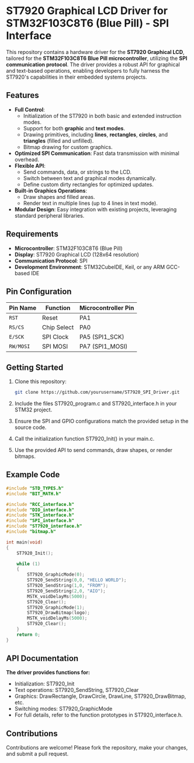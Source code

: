 # ST7920 Graphical LCD Driver for STM32F103C8T6 (Blue Pill) - SPI Interface

This repository contains a hardware driver for the **ST7920 Graphical LCD**, tailored for the **STM32F103C8T6 Blue Pill microcontroller**, utilizing the **SPI communication protocol**. The driver provides a robust API for graphical and text-based operations, enabling developers to fully harness the ST7920's capabilities in their embedded systems projects.

## Features

- **Full Control**:
  - Initialization of the ST7920 in both basic and extended instruction modes.
  - Support for both **graphic** and **text modes**.
  - Drawing primitives, including **lines**, **rectangles**, **circles**, and **triangles** (filled and unfilled).
  - Bitmap drawing for custom graphics.
- **Optimized SPI Communication**: Fast data transmission with minimal overhead.
- **Flexible API**:
  - Send commands, data, or strings to the LCD.
  - Switch between text and graphical modes dynamically.
  - Define custom dirty rectangles for optimized updates.
- **Built-in Graphics Operations**:
  - Draw shapes and filled areas.
  - Render text in multiple lines (up to 4 lines in text mode).
- **Modular Design**: Easy integration with existing projects, leveraging standard peripheral libraries.

## Requirements

- **Microcontroller**: STM32F103C8T6 (Blue Pill)
- **Display**: ST7920 Graphical LCD (128x64 resolution)
- **Communication Protocol**: SPI
- **Development Environment**: STM32CubeIDE, Keil, or any ARM GCC-based IDE

## Pin Configuration

| Pin Name   | Function       | Microcontroller Pin |
|------------|----------------|---------------------|
| `RST`      | Reset          | PA1                |
| `RS/CS`    | Chip Select    | PA0                |
| `E/SCK`    | SPI Clock      | PA5 (SPI1_SCK)     |
| `RW/MOSI`  | SPI MOSI       | PA7 (SPI1_MOSI)    |

## Getting Started

1. Clone this repository:  
   ```bash
   git clone https://github.com/yourusername/ST7920_SPI_Driver.git
2. Include the files ST7920_program.c and ST7920_interface.h in your STM32 project.

3. Ensure the SPI and GPIO configurations match the provided setup in the source code.

4. Call the initialization function ST7920_Init() in your main.c.

5. Use the provided API to send commands, draw shapes, or render bitmaps.

## Example Code

```c
#include "STD_TYPES.h"
#include "BIT_MATH.h"

#include "RCC_interface.h"
#include "DIO_interface.h"
#include "STK_interface.h"
#include "SPI_interface.h"
#include "ST7920_interface.h"
#include "bitmap.h"

int main(void)
{
	ST7920_Init();

	while (1)
	{
		ST7920_GraphicMode(0);
		ST7920_SendString(0,0, "HELLO WORLD");
		ST7920_SendString(1,0, "FROM");
		ST7920_SendString(2,0, "AIO");
		MSTK_voidDelayMs(5000);
		ST7920_Clear();
		ST7920_GraphicMode(1);
		ST7920_DrawBitmap(logo);
		MSTK_voidDelayMs(5000);
		ST7920_Clear();
	}
	return 0;
}
```

## API Documentation
**The driver provides functions for:**

- Initialization: ST7920_Init
- Text operations: ST7920_SendString, ST7920_Clear
- Graphics: DrawRectangle, DrawCircle, DrawLine, ST7920_DrawBitmap, etc.
- Switching modes: ST7920_GraphicMode
- For full details, refer to the function prototypes in ST7920_interface.h.

## Contributions
Contributions are welcome! Please fork the repository, make your changes, and submit a pull request.
